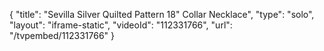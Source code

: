 {
    "title": "Sevilla Silver Quilted Pattern 18\" Collar Necklace",
    "type": "solo",
    "layout": "iframe-static",
    "videoId": "112331766",
    "url": "\/tvpembed\/112331766"
}